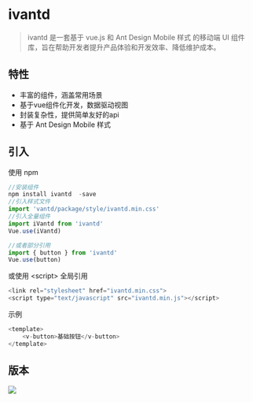 # ivantd

>ivantd 是一套基于 vue.js 和 Ant Design Mobile 样式 的移动端 UI 组件库，旨在帮助开发者提升产品体验和开发效率、降低维护成本。

## 特性
- 丰富的组件，涵盖常用场景
- 基于vue组件化开发，数据驱动视图
- 封装复杂性，提供简单友好的api
- 基于 Ant Design Mobile 样式

## 引入
使用 npm
````javascript
//安装组件
npm install ivantd  -save
//引入样式文件
import 'vantd/package/style/ivantd.min.css'
//引入全量组件
import iVantd from 'ivantd'
Vue.use(iVantd)

//或者部分引用
import { button } from 'ivantd'
Vue.use(button)
````
或使用  \<script\> 全局引用
````javascript
<link rel="stylesheet" href="ivantd.min.css"> 
<script type="text/javascript" src="ivantd.min.js"></script> 
````
示例
````javascript
<template>
    <v-button>基础按钮</v-button>
</template>
````
## 版本
<a href="https://www.npmjs.com/package/ivantd" target="_blank"> 
    <img src="http://img.shields.io/npm/v/ivantd.svg"> 
</a>

